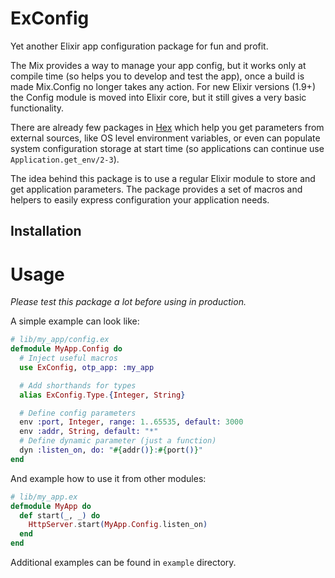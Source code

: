 # ExConfig

Yet another Elixir app configuration package for fun and profit.


The Mix provides a way to manage your app config, but it works only at compile
time (so helps you to develop and test the app), once a build is made
Mix.Config no longer takes any action.
For new Elixir versions (1.9+) the Config module is moved into Elixir core,
but it still gives a very basic functionality.

There are already few packages in [Hex](https://hex.pm) which help you get
parameters from external sources, like OS level environment variables, or even
can populate system configuration storage at start time (so applications can
continue use `Application.get_env/2-3`).


The idea behind this package is to use a regular Elixir module to store and
get application parameters. The package provides a set of macros and helpers
to easily express configuration your application needs.

## Installation

# Usage

*Please test this package a lot before using in production.*

A simple example can look like:

```elixir
# lib/my_app/config.ex
defmodule MyApp.Config do
  # Inject useful macros 
  use ExConfig, otp_app: :my_app

  # Add shorthands for types
  alias ExConfig.Type.{Integer, String}

  # Define config parameters
  env :port, Integer, range: 1..65535, default: 3000
  env :addr, String, default: "*"
  # Define dynamic parameter (just a function)
  dyn :listen_on, do: "#{addr()}:#{port()}"
end
```

And example how to use it from other modules:

```elixir
# lib/my_app.ex
defmodule MyApp do
  def start(_, _) do
    HttpServer.start(MyApp.Config.listen_on)
  end
end
```

Additional examples can be found in `example` directory.
